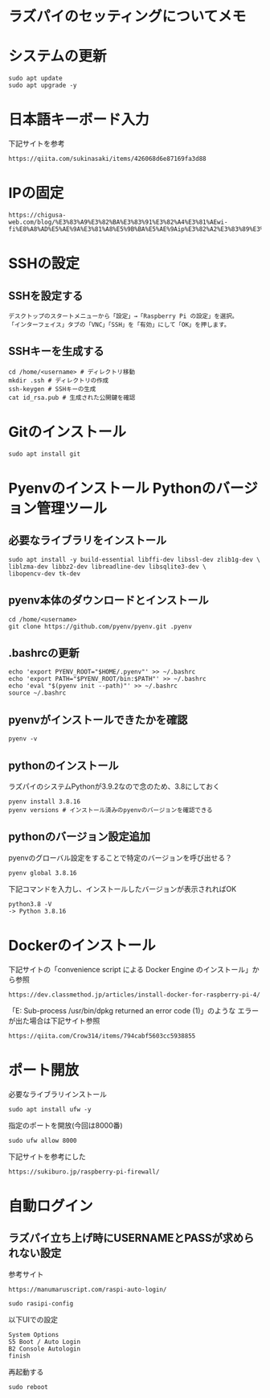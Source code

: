 # ラズパイのセッティングについてメモ

# システムの更新
```
sudo apt update
sudo apt upgrade -y
```
# 日本語キーボード入力
下記サイトを参考
```
https://qiita.com/sukinasaki/items/426068d6e87169fa3d88
```

# IPの固定
```
https://chigusa-web.com/blog/%E3%83%A9%E3%82%BA%E3%83%91%E3%82%A4%E3%81%AEwi-fi%E8%A8%AD%E5%AE%9A%E3%81%A8%E5%9B%BA%E5%AE%9Aip%E3%82%A2%E3%83%89%E3%83%AC%E3%82%B9%E3%82%92%E8%A8%AD%E5%AE%9A%E3%81%99%E3%82%8B/
```

# SSHの設定
## SSHを設定する
```
デスクトップのスタートメニューから「設定」→「Raspberry Pi の設定」を選択。
「インターフェイス」タブの「VNC」「SSH」を「有効」にして「OK」を押します。
```

## SSHキーを生成する
```
cd /home/<username> # ディレクトリ移動
mkdir .ssh # ディレクトリの作成
ssh-keygen # SSHキーの生成
cat id_rsa.pub # 生成された公開鍵を確認
```

# Gitのインストール
```
sudo apt install git
```

# Pyenvのインストール Pythonのバージョン管理ツール
## 必要なライブラリをインストール
```
sudo apt install -y build-essential libffi-dev libssl-dev zlib1g-dev \
liblzma-dev libbz2-dev libreadline-dev libsqlite3-dev \
libopencv-dev tk-dev
```
## pyenv本体のダウンロードとインストール
```
cd /home/<username>
git clone https://github.com/pyenv/pyenv.git .pyenv
```

## .bashrcの更新
```
echo 'export PYENV_ROOT="$HOME/.pyenv"' >> ~/.bashrc
echo 'export PATH="$PYENV_ROOT/bin:$PATH"' >> ~/.bashrc
echo 'eval "$(pyenv init --path)"' >> ~/.bashrc
source ~/.bashrc
```

## pyenvがインストールできたかを確認
```
pyenv -v
```

## pythonのインストール
ラズパイのシステムPythonが3.9.2なので念のため、3.8にしておく
```
pyenv install 3.8.16
pyenv versions # インストール済みのpyenvのバージョンを確認できる
```

## pythonのバージョン設定追加
pyenvのグローバル設定をすることで特定のバージョンを呼び出せる？
```
pyenv global 3.8.16
```
下記コマンドを入力し、インストールしたバージョンが表示されればOK
```
python3.8 -V
-> Python 3.8.16
```

# Dockerのインストール
下記サイトの「convenience script による Docker Engine のインストール」から参照
```
https://dev.classmethod.jp/articles/install-docker-for-raspberry-pi-4/
```

「E: Sub-process /usr/bin/dpkg returned an error code (1)」のような
エラーが出た場合は下記サイト参照
```
https://qiita.com/Crow314/items/794cabf5603cc5938855
```

# ポート開放
必要なライブラリインストール
```
sudo apt install ufw -y
```
指定のポートを開放(今回は8000番)
```
sudo ufw allow 8000
```

下記サイトを参考にした
```
https://sukiburo.jp/raspberry-pi-firewall/
```

# 自動ログイン
## ラズパイ立ち上げ時にUSERNAMEとPASSが求められない設定
参考サイト
```
https://manumaruscript.com/raspi-auto-login/
```
```
sudo rasipi-config
```
以下UIでの設定
```
System Options
S5 Boot / Auto Login
B2 Console Autologin
finish
```
再起動する
```
sudo reboot
```
